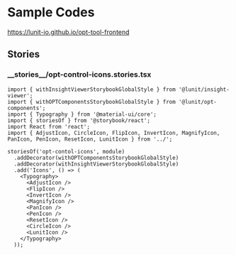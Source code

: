 # Sample Codes

<https://lunit-io.github.io/opt-tool-frontend>

## Stories

<!-- import **/*.stories.{ts,tsx} --title-tag h3 -->

### \_\_stories\_\_/opt\-control\-icons.stories.tsx


```tsx
import { withInsightViewerStorybookGlobalStyle } from '@lunit/insight-viewer';
import { withOPTComponentsStorybookGlobalStyle } from '@lunit/opt-components';
import { Typography } from '@material-ui/core';
import { storiesOf } from '@storybook/react';
import React from 'react';
import { AdjustIcon, CircleIcon, FlipIcon, InvertIcon, MagnifyIcon, PanIcon, PenIcon, ResetIcon, LunitIcon } from '../';

storiesOf('opt-contol-icons', module)
  .addDecorator(withOPTComponentsStorybookGlobalStyle)
  .addDecorator(withInsightViewerStorybookGlobalStyle)
  .add('Icons', () => (
    <Typography>
      <AdjustIcon />
      <FlipIcon />
      <InvertIcon />
      <MagnifyIcon />
      <PanIcon />
      <PenIcon />
      <ResetIcon />
      <CircleIcon />
      <LunitIcon />
    </Typography>
  ));

```

<!-- importend -->